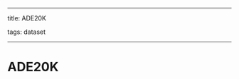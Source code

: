 
---

title: ADE20K

tags: dataset 

---

# ADE20K


































































